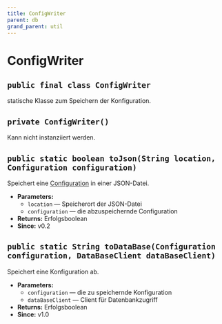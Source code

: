 ```yaml
---
title: ConfigWriter
parent: db
grand_parent: util
---
```


# ConfigWriter


## `public final class ConfigWriter`

statische Klasse zum Speichern der Konfiguration.

## `private ConfigWriter()`

Kann nicht instanziiert werden.

## `public static boolean toJson(String location, Configuration configuration)`

Speichert eine [Configuration](Configuration.md) in einer JSON-Datei.

 * **Parameters:**
   * `location` — Speicherort der JSON-Datei
   * `configuration` — die abzuspeichernde Configuration
 * **Returns:** Erfolgsboolean
 * **Since:** v0.2

## `public static String toDataBase(Configuration configuration, DataBaseClient dataBaseClient)`

Speichert eine Konfiguration ab.

 * **Parameters:**
   * `configuration` — die zu speichernde Konfiguration
   * `dataBaseClient` — Client für Datenbankzugriff
 * **Returns:** Erfolgsboolean
 * **Since:** v1.0
